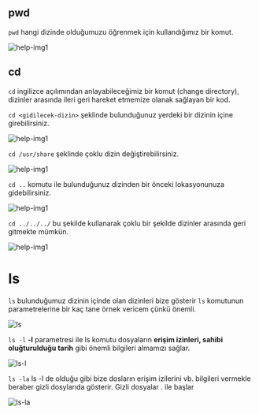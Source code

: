## pwd

 `pwd` hangi dizinde olduğumuzu öğrenmek için kullandığımız bir komut.
 
![help-img1](https://github.com/kaaneeksi/Linux-Komutlari/blob/main/G%C3%B6rseller/Linux-komut-pwd.png?raw=true)

## cd

`cd` ingilizce açılımından anlayabileceğimiz bir komut (change directory), dizinler arasında ileri geri hareket etmemize olanak sağlayan bir kod.

`cd <gidilecek-dizin>` şeklinde bulunduğunuz yerdeki bir dizinin içine girebilirsiniz.

![help-img1](https://github.com/kaaneeksi/Linux-Komutlari/blob/main/G%C3%B6rseller/Linux-komut-cd.png?raw=true)

`cd /usr/share` şeklinde çoklu dizin değiştirebilirsiniz.

![help-img1](https://github.com/kaaneeksi/Linux-Komutlari/blob/main/G%C3%B6rseller/Linux-komut-cd-2.png?raw=true)

`cd ..` komutu ile bulunduğunuz dizinden bir önceki lokasyonunuza gidebilirsiniz.

![help-img1](https://github.com/kaaneeksi/Linux-Komutlari/blob/main/G%C3%B6rseller/Linux-komut-cd-3.png?raw=true)

`cd ../../../` bu şekilde kullanarak çoklu bir şekilde dizinler arasında geri gitmekte mümkün.

![help-img1](https://github.com/kaaneeksi/Linux-Komutlari/blob/main/G%C3%B6rseller/Linux-komut-cd-4.png?raw=true)

# ls

`ls` bulunduğumuz dizinin içinde olan dizinleri bize gösterir `ls` komutunun parametrelerine bir kaç tane örnek vericem çünkü önemli.

![ls](https://github.com/kaaneeksi/Linux-Komutlari/blob/main/G%C3%B6rseller/Linux-komut-ls.png?raw=true)

`ls -l` **-l** parametresi ile ls komutu dosyaların **erişim izinleri, sahibi oluğturulduğu tarih** gibi önemli bilgileri almamızı sağlar.

![ls-l](https://github.com/kaaneeksi/Linux-Komutlari/blob/main/G%C3%B6rseller/Linux-komut-ls-l.png?raw=true)

`ls -la` ls -l de olduğu gibi bize dosların erişim izilerini vb. bilgileri vermekle beraber gizli dosylarıda gösterir. Gizli dosyalar . ile başlar

![ls-la](https://github.com/kaaneeksi/Linux-Komutlari/blob/main/G%C3%B6rseller/Linux-komut-ls-la.png?raw=true)
